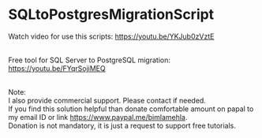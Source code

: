 # SQLtoPostgresMigrationScript

Watch video for use this scripts: https://youtu.be/YKJub0zVztE  <br />  <br />

Free tool for SQL Server to PostgreSQL migration: https://youtu.be/FYqrSojiMEQ <br />  <br />

Note: <br />
I also provide commercial support. Please contact if needed. <br />
If you find this solution helpful than donate comfortable amount on papal to my email ID or link https://www.paypal.me/bimlamehla.   <br />
Donation is not mandatory, it is just a request to support free tutorials. <br />

